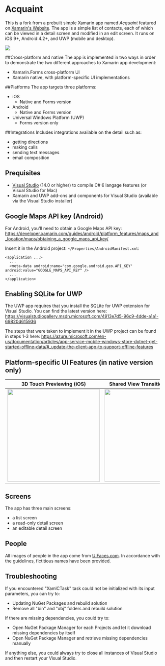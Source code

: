 # Acquaint

This is a fork from a prebuilt simple Xamarin app named *Acquaint* featured on [Xamarin's Website](https://www.xamarin.com/prebuilt). The app is a simple list of contacts, each of which can be viewed in a detail screen and modified in an edit screen. It runs on iOS 9+, Android 4.2+, and UWP (mobile and desktop).

<img src="https://github.com/xamarinhq/app-acquaint/blob/master/Screenshots/AllScreens_AllPlatforms.jpg" />

##Cross-platform and native
The app is implemented in two ways in order to demonstrate the two different approaches to Xamarin app development:
* Xamarin.Forms cross-platform UI
* Xamarin native, with platform-specific UI implementations

##Platforms
The app targets three platforms:
* iOS
   * Native and Forms version
* Android
   * Native and Forms version
* Universal Windows Platform (UWP)
    * Forms version only
    
##Integrations
Includes integrations available on the detail such as:
* getting directions
* making calls
* sending text messages
* email composition

## Prequisites
* [Visual Studio](https://www.visualstudio.com/) (14.0 or higher) to compile C# 6 langage features (or Visual Studio for Mac)
* Xamarin and UWP add-ons and components for Visual Studio (available via the Visual Studio installer)

## Google Maps API key (Android)
For Android, you'll need to obtain a Google Maps API key:
https://developer.xamarin.com/guides/android/platform_features/maps_and_location/maps/obtaining_a_google_maps_api_key/

Insert it in the Android project: `~/Properties/AndroidManifest.xml`:

    <application ...>
      ...
      <meta-data android:name="com.google.android.geo.API_KEY" android:value="GOOGLE_MAPS_API_KEY" />
      ...
    </application>

## Enabling SQLite for UWP

The UWP app requires that you install the SQLite for UWP extension for Visual Studio. You can find the latest version here:
https://visualstudiogallery.msdn.microsoft.com/4913e7d5-96c9-4dde-a1a1-69820d615936

The steps that were taken to implement it in the UWP project can be found in steps 1-3 here:
https://azure.microsoft.com/en-us/documentation/articles/app-service-mobile-windows-store-dotnet-get-started-offline-data/#_update-the-client-app-to-support-offline-features

## Platform-specific UI Features (in native version only)
| 3D Touch Previewing (iOS) | Shared View Transitions (Android) |
| --- | --- |
| <img src="https://github.com/xamarinhq/app-acquaint/blob/master/Screenshots/Acquaint_N_3DTouch.gif" width="300" /> | <img src="https://github.com/xamarinhq/app-acquaint/blob/master/Screenshots/Acquaint_N_SharedViewTransitions.gif" width="300" /> |

## Screens

The app has three main screens:
* a list screen
* a read-only detail screen
* an editable detail screen

## People

All images of people in the app come from [UIFaces.com](http://uifaces.com/authorized). In accordance with the guidelines, fictitious names have been provided. 

## Troubleshooting
If you encountered "XamlCTask" task could not be initialized with its input parameters, you can try to:
* Updating NuGet Packages and rebuild solution
* Remove all "bin" and "obj" folders and rebuild solution

If there are missing dependencies, you could try to:
* Open NuGet Package Manager for each Projects and let it download missing dependencies by itself
* Open NuGet Package Manager and retrieve missing dependencies manually

If anything else, you could always try to close all instances of Visual Studio and then restart your Visual Studio.
